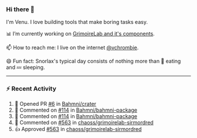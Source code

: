 ### Hi there 👋

I'm Venu. I love building tools that make boring tasks easy.

📊 I’m currently working on [GrimoireLab and it's components](https://chaoss.github.io/grimoirelab).

📫 How to reach me: I live on the internet [@vchrombie](https://www.google.co.in/search?q=vchrombie).

😄 Fun fact: Snorlax's typical day consists of nothing more than :doughnut: eating and :zzz: sleeping.

---

### :zap: Recent Activity

<!--RECENT_ACTIVITY:start-->
1. 💪 Opened PR [#6](https://github.com/Bahmni/crater/pull/6) in [Bahmni/crater](https://github.com/Bahmni/crater)
2. 💬 Commented on [#114](https://github.com/Bahmni/bahmni-package/pull/114#issuecomment-1186838204) in [Bahmni/bahmni-package](https://github.com/Bahmni/bahmni-package)
3. 💬 Commented on [#114](https://github.com/Bahmni/bahmni-package/pull/114#discussion_r923007717) in [Bahmni/bahmni-package](https://github.com/Bahmni/bahmni-package)
4. 💬 Commented on [#563](https://github.com/chaoss/grimoirelab-sirmordred/pull/563#issuecomment-1186578571) in [chaoss/grimoirelab-sirmordred](https://github.com/chaoss/grimoirelab-sirmordred)
5. 👍 Approved [#563](https://github.com/chaoss/grimoirelab-sirmordred/pull/563#pullrequestreview-1041165382) in [chaoss/grimoirelab-sirmordred](https://github.com/chaoss/grimoirelab-sirmordred)
<!--RECENT_ACTIVITY:end-->

<!--
**vchrombie/vchrombie** is a ✨ _special_ ✨ repository because its `README.md` (this file) appears on your GitHub profile.

Here are some ideas to get you started:

- 🔭 I’m currently working on ...
- 🌱 I’m currently learning ...
- 👯 I’m looking to collaborate on ...
- 🤔 I’m looking for help with ...
- 💬 Ask me about ...
- 📫 How to reach me: ...
- 😄 Pronouns: ...
- ⚡ Fun fact: ...
-->
